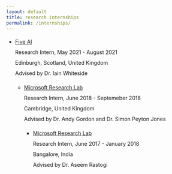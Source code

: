 ```yaml
---
layout: default
title: research internships
permalink: /internships/
---
```


<ul style="line-height:200%; margin-top: 10px">
  <li><a href="https://www.five.ai/">Five AI</a><br>
   Research Intern, May 2021 - August 2021 <br>
   Edinburgh, Scotland, United Kingdom <br>
   Advised by Dr. Iain Whiteside <br>
  </li>

 <ul style="line-height:200%; margin-top: 10px">
  <li><a href="https://www.microsoft.com/en-us/research/">Microsoft Research Lab </a><br>
   Research Intern, June 2018 - Septemeber 2018 <br>
   Cambridge, United Kingdom <br>
   Advised by Dr. Andy Gordon and Dr. Simon Peyton Jones <br>
  </li>

   <ul style="line-height:200%; margin-top: 10px">
  <li><a href="https://www.microsoft.com/en-us/research/">Microsoft Research Lab </a><br>
   Research Intern, June 2017 - January 2018 <br>
   Bangalore, India <br>
   Advised by Dr. Aseem Rastogi <br>
  </li>

​      
